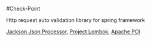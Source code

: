 
#Check-Point

Http request auto validation library for spring framework

 <a href="https://github.com/FasterXML/jackson">Jackson Json Processor</a>, <a href="http://projectlombok.org/" rel="nofollow">Project Lombok</a>, <a href="https://github.com/apache/poi">Apache POI</a>
 
 
